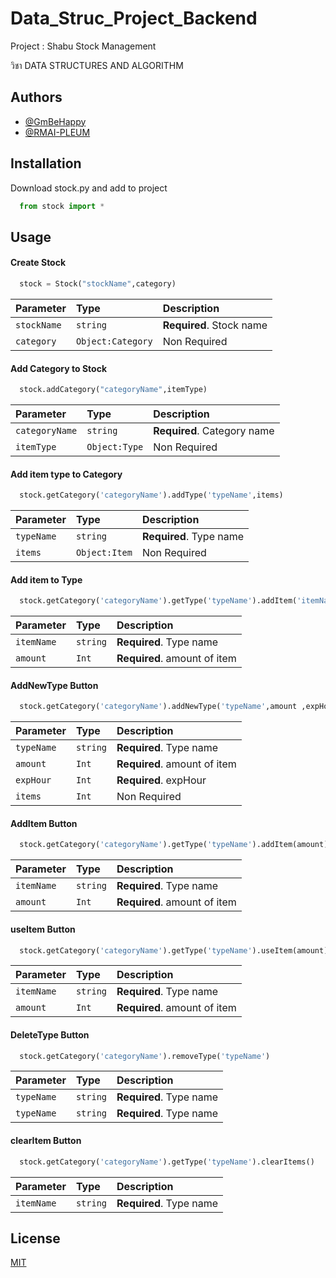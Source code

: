 
# Data_Struc_Project_Backend

Project : Shabu Stock Management

วิชา DATA STRUCTURES AND ALGORITHM 


## Authors

- [@GmBeHappy](https://github.com/GmBeHappy)
- [@RMAI-PLEUM](https://github.com/RMAI-PLEUM)


## Installation

Download stock.py and add to project

```python
  from stock import *
```
    
## Usage

#### Create Stock

```python
  stock = Stock("stockName",category) 
```

| Parameter | Type     | Description                |
| :-------- | :------- | :------------------------- |
| `stockName` | `string` | **Required**. Stock name |
| `category` | `Object:Category` | Non Required |

#### Add Category to Stock

```python
  stock.addCategory("categoryName",itemType)
```

| Parameter | Type     | Description                       |
| :-------- | :------- | :-------------------------------- |
| `categoryName`| `string` | **Required**. Category name |
| `itemType` | `Object:Type` | Non Required |

#### Add item type to Category

```python
  stock.getCategory('categoryName').addType('typeName',items)
```

| Parameter | Type     | Description                       |
| :-------- | :------- | :-------------------------------- |
| `typeName`| `string` | **Required**. Type name |
| `items` | `Object:Item` | Non Required |

#### Add item to Type

```python
  stock.getCategory('categoryName').getType('typeName').addItem('itemName', amount)
```

| Parameter | Type     | Description                       |
| :-------- | :------- | :-------------------------------- |
| `itemName`| `string` | **Required**. Type name |
| `amount` | `Int` | **Required**. amount of item |

#### AddNewType Button

```python
  stock.getCategory('categoryName').addNewType('typeName',amount ,expHour)
```

| Parameter | Type     | Description                       |
| :-------- | :------- | :-------------------------------- |
| `typeName`| `string` | **Required**. Type name |
| `amount`| `Int` | **Required**. amount of item |
| `expHour`| `Int` | **Required**. expHour |
| `items` | `Int` | Non Required |

#### AddItem Button

```python
  stock.getCategory('categoryName').getType('typeName').addItem(amount)
```

| Parameter | Type     | Description                       |
| :-------- | :------- | :-------------------------------- |
| `itemName`| `string` | **Required**. Type name |
| `amount` | `Int` | **Required**. amount of item |

#### useItem Button
```python
  stock.getCategory('categoryName').getType('typeName').useItem(amount)
```

| Parameter | Type     | Description                       |
| :-------- | :------- | :-------------------------------- |
| `itemName`| `string` | **Required**. Type name |
| `amount` | `Int` | **Required**. amount of item |

#### DeleteType Button

```python
  stock.getCategory('categoryName').removeType('typeName')
```

| Parameter | Type     | Description                       |
| :-------- | :------- | :-------------------------------- |
| `typeName`| `string` | **Required**. Type name |
| `typeName`| `string` | **Required**. Type name |

#### clearItem Button
```python
  stock.getCategory('categoryName').getType('typeName').clearItems()
```

| Parameter | Type     | Description                       |
| :-------- | :------- | :-------------------------------- |
| `itemName`| `string` | **Required**. Type name |


## License

[MIT](https://choosealicense.com/licenses/mit/)

